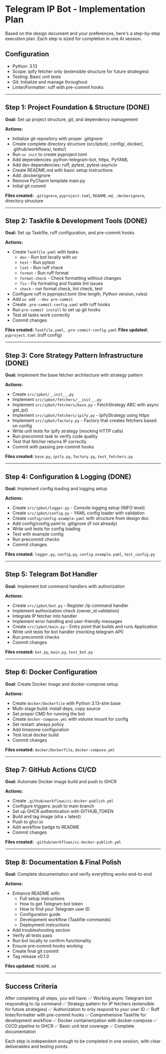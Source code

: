 # Telegram IP Bot - Implementation Plan

Based on the design document and your preferences, here's a step-by-step execution plan. Each step is sized for completion in one AI session.

## Configuration
- Python: 3.13
- Scope: ipify fetcher only (extensible structure for future strategies)
- Testing: Basic unit tests
- Git: Initialize and manage throughout
- Linter/Formatter: ruff with pre-commit hooks

---

## Step 1: Project Foundation & Structure (DONE)
**Goal:** Set up project structure, git, and dependency management

**Actions:**
- Initialize git repository with proper .gitignore
- Create complete directory structure (src/ipbot/, config/, docker/, .github/workflows/, tests/)
- Run `uv init` to create pyproject.toml
- Add dependencies: python-telegram-bot, httpx, PyYAML
- Add dev dependencies: ruff, pytest, pytest-asyncio
- Create README.md with basic setup instructions
- Add .dockerignore
- Remove PyCharm template main.py
- Initial git commit

**Files created:** `.gitignore`, `pyproject.toml`, `README.md`, `.dockerignore`, directory structure

---

## Step 2: Taskfile & Development Tools (DONE)
**Goal:** Set up Taskfile, ruff configuration, and pre-commit hooks

**Actions:**
- Create `Taskfile.yaml` with tasks:
  - `dev` - Run bot locally with uv
  - `test` - Run pytest
  - `lint` - Run ruff check
  - `format` - Run ruff format
  - `format-check` - Check formatting without changes
  - `fix` - Fix formating and fixable lint issues
  - `check` - run format check, lint check, test
- Configure ruff in pyproject.toml (line length, Python version, rules)
- Add `uv add --dev pre-commit`
- Create `.pre-commit-config.yaml` with ruff hooks
- Run `pre-commit install` to set up git hooks
- Test all tasks work correctly
- Commit changes

**Files created:** `Taskfile.yaml`, `.pre-commit-config.yaml`
**Files updated:** `pyproject.toml` (ruff config)

---

## Step 3: Core Strategy Pattern Infrastructure (DONE)
**Goal:** Implement the base fetcher architecture with strategy pattern

**Actions:**
- Create `src/ipbot/__init__.py`
- Implement `src/ipbot/fetchers/__init__.py`
- Implement `src/ipbot/fetchers/base.py` - FetchStrategy ABC with async get_ip()
- Implement `src/ipbot/fetchers/ipify.py` - IpifyStrategy using httpx
- Implement `src/ipbot/factory.py` - Factory that creates fetchers based on config
- Write unit tests for ipify strategy (mocking HTTP calls)
- Run precommit task to verify code quality
- Test that fetcher returns IP correctly
- Commit with passing pre-commit hooks

**Files created:** `base.py`, `ipify.py`, `factory.py`, `test_fetchers.py`

---

## Step 4: Configuration & Logging (DONE)
**Goal:** Implement config loading and logging setup

**Actions:**
- Create `src/ipbot/logger.py` - Console logging setup (INFO level)
- Create `src/ipbot/config.py` - YAML config loader with validation
- Create `config/config.example.yaml` with structure from design doc
- Add config/config.yaml to .gitignore (if not already)
- Write unit tests for config loading
- Test with example config
- Run precommit checks
- Commit changes

**Files created:** `logger.py`, `config.py`, `config.example.yaml`, `test_config.py`

---

## Step 5: Telegram Bot Handler
**Goal:** Implement bot command handlers with authorization

**Actions:**
- Create `src/ipbot/bot.py` - Register /ip command handler
- Implement authorization check (owner_id validation)
- Integrate IP fetcher into handler
- Implement error handling and user-friendly messages
- Create `src/ipbot/main.py` - Entry point that builds and runs Application
- Write unit tests for bot handler (mocking telegram API)
- Run precommit checks
- Commit changes

**Files created:** `bot.py`, `main.py`, `test_bot.py`

---

## Step 6: Docker Configuration
**Goal:** Create Docker image and docker-compose setup

**Actions:**
- Create `docker/Dockerfile` with Python 3.13-slim base
- Multi-stage build: install deps, copy source
- Set proper CMD for running the bot
- Create `docker-compose.yml` with volume mount for config
- Set restart: always policy
- Add timezone configuration
- Test local docker build
- Commit changes

**Files created:** `docker/Dockerfile`, `docker-compose.yml`

---

## Step 7: GitHub Actions CI/CD
**Goal:** Automate Docker image build and push to GHCR

**Actions:**
- Create `.github/workflows/ci-docker-publish.yml`
- Configure triggers: push to main branch
- Set up GHCR authentication with GITHUB_TOKEN
- Build and tag image (sha + latest)
- Push to ghcr.io
- Add workflow badge to README
- Commit changes

**Files created:** `.github/workflows/ci-docker-publish.yml`

---

## Step 8: Documentation & Final Polish
**Goal:** Complete documentation and verify everything works end-to-end

**Actions:**
- Enhance README with:
  - Full setup instructions
  - How to get Telegram bot token
  - How to find your Telegram user ID
  - Configuration guide
  - Development workflow (Taskfile commands)
  - Deployment instructions
- Add troubleshooting section
- Verify all tests pass
- Run bot locally to confirm functionality
- Ensure pre-commit hooks working
- Create final git commit
- Tag release v0.1.0

**Files updated:** `README.md`

---

## Success Criteria

After completing all steps, you will have:
✅ Working async Telegram bot responding to /ip command
✅ Strategy pattern for IP fetchers (extensible for future strategies)
✅ Authorization to only respond to your user ID
✅ Ruff linter/formatter with pre-commit hooks
✅ Comprehensive Taskfile for development workflow
✅ Docker containerization with docker-compose
✅ CI/CD pipeline to GHCR
✅ Basic unit test coverage
✅ Complete documentation

Each step is independent enough to be completed in one session, with clear deliverables and testing points.
